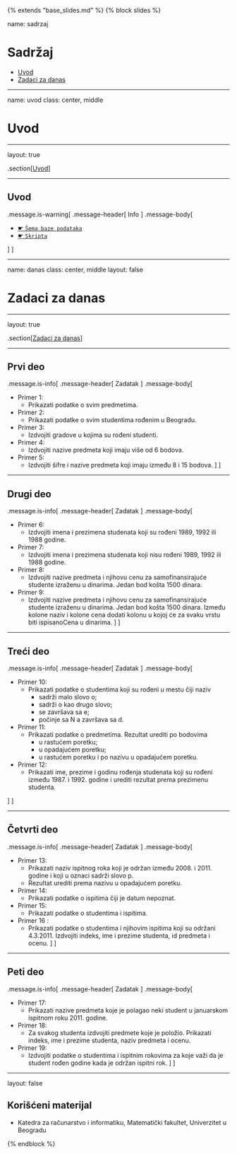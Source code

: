 {% extends "base_slides.md" %}
{% block slides %}

name: sadrzaj

# Sadržaj

- [Uvod](#uvod)
- [Zadaci za danas](#danas)

---
name: uvod 
class: center, middle

# Uvod

---
layout: true

.section[[Uvod](#sadrzaj)]

---

## Uvod 

.message.is-warning[
.message-header[
Info
]
.message-body[
- <a target="_blank" rel="noopener noreferrer" href="../db/sema.html"> ☛ `Šema baze podataka`</a>
- <a target="_blank" rel="noopener noreferrer" href="../db-mySQL.sql"> ☛ `Skripta`</a>

]
]


---
name: danas 
class: center, middle
layout: false

# Zadaci za danas

---
layout: true

.section[[Zadaci za danas](#sadrzaj)]

---

## Prvi deo

.message.is-info[
.message-header[
Zadatak
]
.message-body[
- Primer 1: 
    - Prikazati podatke o svim predmetima.
- Primer 2: 
    - Prikazati podatke o svim studentima rođenim u Beogradu.
- Primer 3: 
    - Izdvojiti gradove u kojima su rođeni studenti.
- Primer 4: 
    - Izdvojiti nazive predmeta koji imaju više od 6 bodova.
- Primer 5: 
    - Izdvojiti šifre i nazive predmeta koji imaju između 8 i 15 bodova.
]
]



---

## Drugi deo

.message.is-info[
.message-header[
Zadatak
]
.message-body[
- Primer 6: 
    - Izdvojiti imena i prezimena studenata koji su rođeni 1989, 1992 ili 1988 godine.
- Primer 7: 
    - Izdvojiti imena i prezimena studenata koji nisu rođeni 1989, 1992 ili 1988 godine.
- Primer 8: 
    - Izdvojiti nazive predmeta i njihovu cenu za samofinansirajuće studente izraženu u dinarima. Jedan bod košta 1500 dinara.
- Primer 9: 
    - Izdvojiti nazive predmeta i njihovu cenu za samofinansirajuće studente izraženu u dinarima. Jedan bod košta 1500 dinara. Između kolone naziv i kolone cena dodati kolonu u kojoj će za svaku vrstu biti ispisanoCena u dinarima.
]
]



---

## Treći deo

.message.is-info[
.message-header[
Zadatak
]
.message-body[
- Primer 10: 
    - Prikazati podatke o studentima koji su rođeni u mestu čiji naziv
      - sadrži malo slovo o;
      - sadrži o kao drugo slovo;
      - se završava sa e;
      - počinje sa N a završava sa d.
- Primer 11: 
    - Prikazati podatke o predmetima. Rezultat urediti po bodovima
      - u rastućem poretku;
      - u opadajućem poretku;
      - u rastućem poretku i po nazivu u opadajućem poretku.
- Primer 12: 
    - Prikazati ime, prezime i godinu rođenja studenata koji su rođeni između 1987. i 1992. godine i urediti rezultat prema prezimenu studenta.

]
]


---
## Četvrti deo

.message.is-info[
.message-header[
Zadatak
]
.message-body[
- Primer 13: 
    - Prikazati naziv ispitnog roka koji je održan između 2008. i 2011. godine i koji u oznaci sadrži slovo p. 
    - Rezultat urediti prema nazivu u opadajućem poretku.
- Primer 14: 
    - Prikazati podatke o ispitima čiji je datum nepoznat.
- Primer 15: 
    - Prikazati podatke o studentima i ispitima.
- Primer 16 : 
    - Prikazati podatke o studentima i njihovim ispitima koji su održani 4.3.2011. Izdvojiti indeks, ime i prezime studenta, id predmeta i ocenu.
]
]


---

## Peti deo

.message.is-info[
.message-header[
Zadatak
]
.message-body[
- Primer 17: 
    - Prikazati nazive predmeta koje je polagao neki student u januarskom ispitnom roku 2011. godine.
- Primer 18: 
    - Za svakog studenta izdvojiti predmete koje je položio. Prikazati indeks, ime i prezime studenta, naziv predmeta i ocenu.
- Primer 19: 
    - Izdvojiti podatke o studentima i ispitnim rokovima za koje važi da je student rođen godine kada je održan ispitni rok.
]
]



---

layout: false

## Korišćeni materijal

- Katedra za računarstvo i informatiku, Matematički fakultet, Univerzitet u Beogradu


{% endblock %}